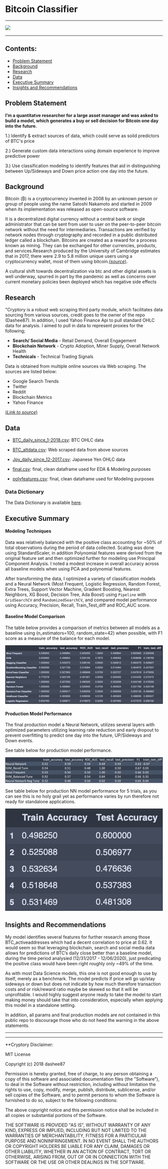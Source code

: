 # Bitcoin Classifier

--------------------------------------

![](https://coinfomania.com/wp-content/uploads/2019/09/BTC-img-min-740x492.jpg)

---------------------------------------

 ## Contents:

- [Problem Statement](#Problem-Statement)  
- [Background](#Background)
- [Research](#Research)
- [Data](#Data)
- [Executive Summary](#Executive-Summary)
- [Insights and Recommendations](#Conclusions-and-Recommendations)



## Problem Statement

**I’m a quantitatve researcher for a large asset manager and was asked to build a model, which generates a buy or sell decision for Bitcoin one day into the future.**

1.) Identify & extract sources of data, which could serve as soild predictors of BTC's price

2.) Generate custom data interactions using domain experience to improve predictive power

3.) Use classification modeling to identify features that aid in distinguishing between Up/Sideways and Down price action one day into the future.


## Background

Bitcoin (₿) is a cryptocurrency invented in 2008 by an unknown person or group of people using the name Satoshi Nakamoto and started in 2009 when its implementation was released as open-source software.

It is a decentralized digital currency without a central bank or single administrator that can be sent from user to user on the peer-to-peer bitcoin network without the need for intermediaries. Transactions are verified by network nodes through cryptography and recorded in a public distributed ledger called a blockchain. Bitcoins are created as a reward for a process known as mining. They can be exchanged for other currencies, products, and services.Research produced by the University of Cambridge estimates that in 2017, there were 2.9 to 5.8 million unique users using a cryptocurrency wallet, most of them using bitcoin.[(*source*)](https://en.wikipedia.org/wiki/Bitcoin).

A cultural shift towards decentralization via btc and other digital assets is well underway, spurred in part by the pandemic as well as concerns over current monetary policies been deployed which has negative side effects



## Research

"Cryptory is a robust web scraping third party module, which facilitates data sourcing from various sources, credit goes to the owner of the repo (Dashee87). In addition, I used Yahoo Finance Api to pull standard OHLC data for analysis. I aimed to pull in data to represent proxies for the following;

-  **Search/ Social Media** - Retail Demand, Overall Engagement
-  **Blockchain Network** - Crypto Adoption, Miner Supply, Overall Network Health
-  **Technicals** - Technical Trading Signals

Data is obtained from multiple online sources via Web scraping. The sources are listed below:
- Google Search Trends
- Twitter
- Reddit
- Blockchain Metrics
- Yahoo Finance

[(*Link to source*)](https://github.com/dashee87)

## Data

* [BTC_daily_since_1-2018.csv](Data/BTC_daily_since_1-2018.csv): BTC OHLC data

* [BTC_altdata.csv](Data/BTC_altdata.csv): Web scraped data from above sources

* [Jpy_daily_since_12-2017.csv](Data/Jpy_daily_since_12-2017.csv): Japanese Yen OHLC data

* [final.csv](Data/final.csv): final, clean dataframe used for EDA & Modeling purposes

* [polyfeatures.csv](Data/polyfeatures.csv): final, clean dataframe used for Modeling purposes

### Data Dictionary
The Data Dictionary is available [here](data_dictionary/data_dictionary.md).


## Executive Summary

#### Modeling Techniques
 Data was relatively balanced with the positive class accounting for ~50% of total observations during the period of data collected. Scaling was done using StandardScaler, in addition Polynomial features were derived from the original feature set and then optimized further for modeling use Principal Component Analysis. I noted a modest increase in overall accuracy across all baseline models when using PCA and polynomial features.

After transforming the data, I optimized a variety of classification models and a Neural Network (Most Frequent, Logistic Regression, Random Forest, Extra Trees, Support Vector Machine, Gradient Boosting, Nearest Neighbors, XG Boost, Decision Tree, Ada Boost) using `Pipeline` with `GridSearchCV` and `RandomizedSearchCV`, and compared model performance using Accuracy, Precision, Recall, Train_Test_diff and ROC_AUC score.

#### Baseline Model Comparison
The table below provides a comparison of metrics between all models as a baseline using (n_estimators=100, random_state=42) when possible, with F1 score as a measure of the balance  for each model.

![Alt text](Images/Baseline_models_comp.png)

#### Production Model Performance
The final production model a Neural Network, utilizes several layers with optimized parameters utilizing learning rate reduction and early dropout to prevent overfitting to predict one day into the future, UP/Sideways and Down events.

  See table below for production model performance.

![Alt text](Images/Metrics_Table.png)


  See table below for production NN model performance for 5 trials, as you can see this is no holy grail yet as performance varies by run therefore not ready for standalone applications.

![Alt text](Images/NN_performance.png)


## Insights and Recommendations

My model identifies several features for further research among those BTC_activeaddresses which had a decent correlation to price at 0.62. It would seem so that leveraging blockchain, search and social media data allows for predictions of BTC’s daily close better than a baseline model, during the time period analysied (12/31/2017 - 12/06/2020), just predicating the positive class would have been right roughly only ~49% of the time.

As with most Data Science models, this one is not good enough to use by itself, merely as a benchmark. The model predicts if price will go up/stay sideways or down but does not indicate by how much therefore transaction costs and or risk/reward ratio maybe be skewed so that it will be unprofitable. I would highly suggest anyone ready to take the model to start making money should take that into consideration, especially when applying this model in a standalone setting.

In addition, all params and final production models are not contained in this public repo to discourage those who do not heed the warning in the above statements.

------------------------------------------------------









-------------------------------
**Cryptory Disclaimer:

MIT License

Copyright (c) 2018 dashee87

Permission is hereby granted, free of charge, to any person obtaining a copy
of this software and associated documentation files (the "Software"), to deal
in the Software without restriction, including without limitation the rights
to use, copy, modify, merge, publish, distribute, sublicense, and/or sell
copies of the Software, and to permit persons to whom the Software is
furnished to do so, subject to the following conditions:

The above copyright notice and this permission notice shall be included in all
copies or substantial portions of the Software.

THE SOFTWARE IS PROVIDED "AS IS", WITHOUT WARRANTY OF ANY KIND, EXPRESS OR
IMPLIED, INCLUDING BUT NOT LIMITED TO THE WARRANTIES OF MERCHANTABILITY,
FITNESS FOR A PARTICULAR PURPOSE AND NONINFRINGEMENT. IN NO EVENT SHALL THE
AUTHORS OR COPYRIGHT HOLDERS BE LIABLE FOR ANY CLAIM, DAMAGES OR OTHER
LIABILITY, WHETHER IN AN ACTION OF CONTRACT, TORT OR OTHERWISE, ARISING FROM,
OUT OF OR IN CONNECTION WITH THE SOFTWARE OR THE USE OR OTHER DEALINGS IN THE
SOFTWARE.
